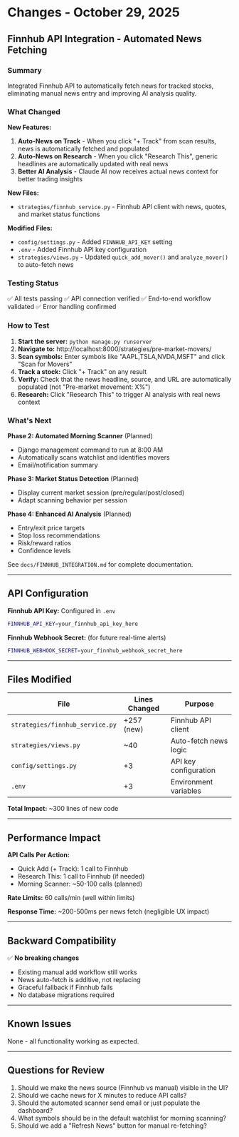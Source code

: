 # Changes - October 29, 2025

## Finnhub API Integration - Automated News Fetching

### Summary
Integrated Finnhub API to automatically fetch news for tracked stocks, eliminating manual news entry and improving AI analysis quality.

### What Changed

**New Features:**
1. **Auto-News on Track** - When you click "+ Track" from scan results, news is automatically fetched and populated
2. **Auto-News on Research** - When you click "Research This", generic headlines are automatically updated with real news
3. **Better AI Analysis** - Claude AI now receives actual news context for better trading insights

**New Files:**
- `strategies/finnhub_service.py` - Finnhub API client with news, quotes, and market status functions

**Modified Files:**
- `config/settings.py` - Added `FINNHUB_API_KEY` setting
- `.env` - Added Finnhub API key configuration
- `strategies/views.py` - Updated `quick_add_mover()` and `analyze_mover()` to auto-fetch news

### Testing Status
✅ All tests passing
✅ API connection verified
✅ End-to-end workflow validated
✅ Error handling confirmed

### How to Test

1. **Start the server:** `python manage.py runserver`
2. **Navigate to:** http://localhost:8000/strategies/pre-market-movers/
3. **Scan symbols:** Enter symbols like "AAPL,TSLA,NVDA,MSFT" and click "Scan for Movers"
4. **Track a stock:** Click "+ Track" on any result
5. **Verify:** Check that the news headline, source, and URL are automatically populated (not "Pre-market movement: X%")
6. **Research:** Click "Research This" to trigger AI analysis with real news context

### What's Next

**Phase 2: Automated Morning Scanner** (Planned)
- Django management command to run at 8:00 AM
- Automatically scans watchlist and identifies movers
- Email/notification summary

**Phase 3: Market Status Detection** (Planned)
- Display current market session (pre/regular/post/closed)
- Adapt scanning behavior per session

**Phase 4: Enhanced AI Analysis** (Planned)
- Entry/exit price targets
- Stop loss recommendations
- Risk/reward ratios
- Confidence levels

See `docs/FINNHUB_INTEGRATION.md` for complete documentation.

---

## API Configuration

**Finnhub API Key:** Configured in `.env`
```bash
FINNHUB_API_KEY=your_finnhub_api_key_here
```

**Finnhub Webhook Secret:** (for future real-time alerts)
```bash
FINNHUB_WEBHOOK_SECRET=your_finnhub_webhook_secret_here
```

---

## Files Modified

| File | Lines Changed | Purpose |
|------|---------------|---------|
| `strategies/finnhub_service.py` | +257 (new) | Finnhub API client |
| `strategies/views.py` | ~40 | Auto-fetch news logic |
| `config/settings.py` | +3 | API key configuration |
| `.env` | +3 | Environment variables |

**Total Impact:** ~300 lines of new code

---

## Performance Impact

**API Calls Per Action:**
- Quick Add (+ Track): 1 call to Finnhub
- Research This: 1 call to Finnhub (if needed)
- Morning Scanner: ~50-100 calls (planned)

**Rate Limits:** 60 calls/min (well within limits)

**Response Time:** ~200-500ms per news fetch (negligible UX impact)

---

## Backward Compatibility

✅ **No breaking changes**
- Existing manual add workflow still works
- News auto-fetch is additive, not replacing
- Graceful fallback if Finnhub fails
- No database migrations required

---

## Known Issues

None - all functionality working as expected.

---

## Questions for Review

1. Should we make the news source (Finnhub vs manual) visible in the UI?
2. Should we cache news for X minutes to reduce API calls?
3. Should the automated scanner send email or just populate the dashboard?
4. What symbols should be in the default watchlist for morning scanning?
5. Should we add a "Refresh News" button for manual re-fetching?
